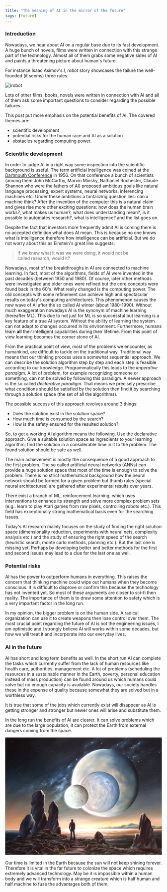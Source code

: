 ```yaml
---
title: "The meaning of AI in the mirror of the future"
tags: [future]
---
```


### Introduction
Nowadays, we hear about AI on a regular base due to its fast development. A huge bunch of novels, films were written in connection with this strange part of the technology. Almost all of them grabs some negative sides of AI and paints a threatening picture about human's future. 

For instance Isaac Asimov's *I, robot* story showcases the failure the well-founded (it seems) three rules. 

![irobot](ai/images/irobot.jpg "I robot")

Lots of other films, books, novels were written in connection with AI and all of them ask some important questions to consider regarding the possible failures.  

This post put more emphasis on the potential benefits of AI. The covered themes are:

- scientific development
- potential risks for the human race and AI as a solution
- obstacles regarding computing power.

### Scientific development

In order to judge AI in a right way some inspection into the scientific background is useful. The term artificial intelligence was coined at the [Dartmouth Conference](https://en.wikipedia.org/wiki/Dartmouth_workshop) in 1956. On that conference a bunch of scientists (among them John McCarthy, Marvin Minsky, Nathaniel Rochester, Claude Shannon who were the fathers of AI) proposed ambitious goals like natural language processing, expert systems, neural networks, inferencing machines etc. Under these ambitions a tantalizing question lies: can a machine think? After the invention of the computer this is a natural claim and gives rise more other exciting questions: how does the human brain works?, what makes us human?, what does understanding mean?, is it possible to automates research?, what is intelligence? and the list goes on. 

Despite the fact that investors more frequently admit AI is coming there is no accepted definition what does AI mean. This is because no one knows what is intelligence therefore how intelligence can be artificial. But we do not worry about this as Einstein's great line suggests:

> If we knew what it was we were doing, it would not be        
> called research, would it?    

Nowadays, most of the breakthroughs in AI are connected to machine learning. In fact, most of the algorithms, fields of AI were invented in the past decades (between 1950 and 1980). Of course, later other methods were investigated and older ones were refined but the core concepts were found back in the 60's. What really changed is the computing power. The old concepts with some refinement can achieve high and spectacular results on today's computing architectures. This phenomenon causes the new wave of AI after the so called AI winter (about 1980-1990). Without much exaggeration nowadays AI is the synonym of machine learning (hereafter ML). This due to not just for ML is so successful but learning is a key feature of a true AI system. Without the ability of learning the system can not adapt to changes occurred in its environment. Furthermore, humans learn **all** their intelligent capabilities during their lifetime. From this point of view learning becomes the corner stone of AI.

From the practical point of view, most of the problems we encounter, as humankind, are difficult to tackle on the traditional way. Traditional way means that our thinking process uses a somewhat sequential approach. We can describe the solution algorithm step by step and each step is feasible according to our knowledge. Programmatically this leads to the *imperative paradigm*. A lot of problem, for example recognizing someone or something, can not be solved by following this paradigm. A newer approach is the so called *declarative paradigm*. That means we precisely prescribe what conditions should be satisfied by the solution then find it by searching through a solution space (the set of all the algorithms). 

The possible success of this approach revolves around 3 things:

* Does the solution exist in the solution space?
* How much time is consumed by the search? 
* How is the safety ensured for the resulted solution?

So, to get a working AI algorithm means the following. Use the declarative approach. Give a suitable solution space as ingredients to your learning algorithm; find the solution in a considerable time in it to the problem. The found solution should be safe as well. 

The main achievement is mostly the consequence of a good approach to the first problem. The so called artificial neural networks (ANNs) can provide a huge solution space that most of the time is enough to solve the problem. There is no strict mathematical background how the neural network should be formed for a given problem but thumb rules (special neural architectures) are gathered after experimental results over years. 

There exist a branch of ML, reinforcement learning, which uses interventions to enhance its strength and solve more complex problem sets (e.g.: learn to play Atari games from raw pixels, controlling robots etc.). This field has exceptionally strong mathematical basis even for the searching issues. 

Today's AI research mainly focuses on the study of finding the right solution space (dimensionality reduction, experiments with neural nets, complexity analysis etc.) and the study of ensuring the right speed of the search (heuristic search, monte carlo methods, planning etc.). But the last one is missing yet. Perhaps by developing better and better methods for the first and second issues may lead to a clue for the last one as well.    


### Potential risks

AI has the power to outperform humans in everything. This raises the concern that thinking machine could wipe out humans when they become conscious. It is difficult to disprove or confirm this because the technology has not invented yet. So most of these arguments are closer to sci-fi then reality. The importance of them is to draw some attention to safety which is a very important factor in the long run. 

In my opinion, the bigger problem is on the human side. A radical organization can use it to create weapons then lose control over them. The most crucial point regarding the future of AI is not the engineering issues, I am optimistic and I strongly believe AI will works within some decades, but how we will treat it and incorporate into our everyday lives.


### AI in the future

AI has short and long term benefits as well. In the short run AI can complete the tasks which currently suffer from the lack of human resources like health care, authorities, management etc. A lot of problems (scheduling the resources in a sustainable manner in the Earth, poverty, personal education instead of mass production) can be found around us which humans could solve but no enough capacity is available. Nowadays, our society handles these in the expense of quality because somewhat they are solved but in a worthless way.

It is true that some of the jobs which currently exist will disappear as AI is getting stronger and stronger but newer ones will arise and substitute them.

In the long run the benefits of AI are clearer. It can solve problems which are due to the large population; it can protect the Earth from external dangers coming from the space.

![colonize](/images/coloniseSpace.jpg "Colonizing the space")

Our time is limited in the Earth because the sun will not keep shining forever. Therefore it is vital in the far future to colonize the space which requires extremely advanced technology. May be it is impossible within a human body and we will transform into a strange creature which is half human and half machine to fuse the advantages both of them.
